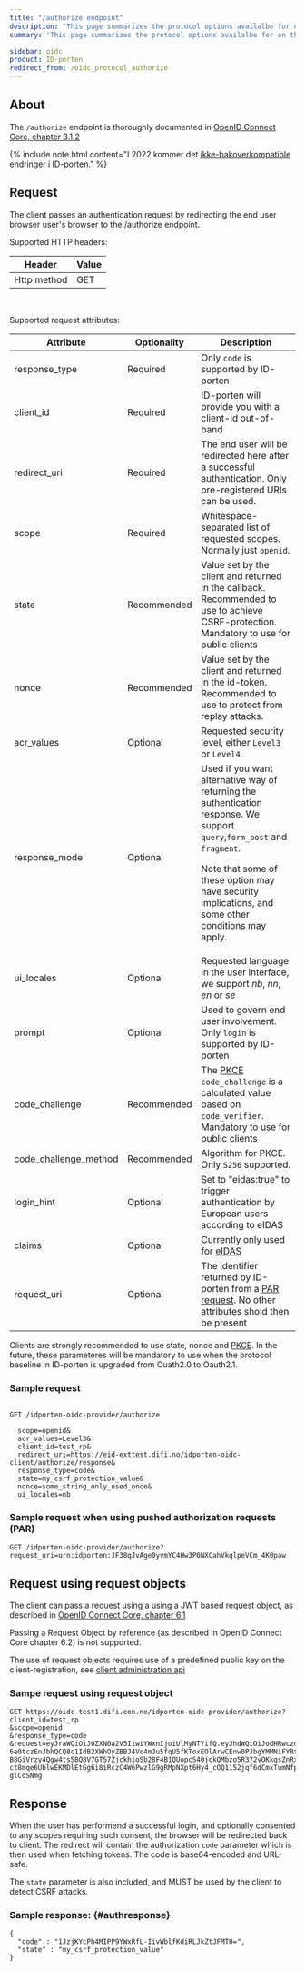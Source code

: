 ```yaml
---
title: "/authorize endpoint"
description: "This page summarizes the protocol options availalbe for on the /authorize endpoint for ID-porten OIDC Provider"
summary: 'This page summarizes the protocol options availalbe for on the /authorize endpoint for ID-porten OIDC Provider'

sidebar: oidc
product: ID-porten
redirect_from: /oidc_protocol_authorize
---
```


## About

The `/authorize` endpoint is thoroughly documented in [OpenID Connect Core, chapter 3.1.2](https://openid.net/specs/openid-connect-core-1_0.html#AuthorizationEndpoint)

{% include note.html content="I 2022 kommer det [ikke-bakoverkompatible endringer i ID-porten](oidc_protocol_nye_idporten.html)." %}

## Request

The client passes an authentication request by redirecting the end user browser user's browser to the /authorize endpoint.

Supported HTTP headers:

| Header  | Value |
| --- | --- |
|Http method|GET|

&nbsp;

Supported request attributes:

| Attribute  | Optionality | Description |
| --- | --- | --- |
| response_type | Required | Only `code` is supported by ID-porten |
| client\_id | Required | ID-porten will provide you with a client-id out-of-band|
| redirect\_uri | Required |The end user will be redirected here after a successful authentication.  Only pre-registered URIs can be used.  |
| scope |  Required |Whitespace-separated list of requested scopes.  Normally just `openid`.  |
| state | Recommended | Value set by the client and returned in the callback.  Recommended to use to achieve CSRF-protection. Mandatory to use for public clients|
| nonce | Recommended |Value set by the client and returned in the id-token. Recommended to use to protect from replay attacks. |
| acr\_values | Optional | Requested security level, either `Level3` or  `Level4`.  |
| response_mode | Optional | Used if you want alternative way of returning the authentication response. We support `query`,`form_post` and `fragment`. <p/>Note that some of these option may have security implications, and some other conditions may apply.   |
| ui\_locales | Optional | Requested language in the user interface, we support *nb*, *nn*, *en* or *se* |
| prompt | Optional | Used to govern end user involvement.  Only `login` is supported by ID-porten  |
| code_challenge   | Recommended  | The [PKCE](oicd_func_pkce.html) `code_challenge` is a calculated value based on `code_verifier`.  Mandatory to use for public clients |
| code_challenge_method   | Recommended   | Algorithm for PKCE. Only `S256` supported.  |
|login_hint   | Optional   | Set to "eidas:true" to trigger authentication by European users according to eIDAS   |
|claims   | Optional  | Currently only used for [eIDAS]({{site.baseurl}}/docs/idporten/oidc/oidc_func_eidas)|
|request_uri| Optional | The identifier returned by ID-porten from a [PAR request]({{site.baseurl}}/docs/idporten/oidc/oidc_protocol_par). No other attributes shold then be present |


Clients are strongly recommended to use state, nonce and [PKCE]({{site.baseurl}}/docs/idporten/oidc/oidc_func_pkce).  In the future, these parameteres will be mandatory to use when the protocol baseline in ID-porten is upgraded from Ouath2.0 to Oauth2.1.


### Sample request

```

GET /idporten-oidc-provider/authorize

  scope=openid&
  acr_values=Level3&
  client_id=test_rp&
  redirect_uri=https://eid-exttest.difi.no/idporten-oidc-client/authorize/response&
  response_type=code&
  state=my_csrf_protection_value&
  nonce=some_string_only_used_once&
  ui_locales=nb

```

### Sample request when using pushed authorization requests (PAR)

```
GET /idporten-oidc-provider/authorize?request_uri=urn:idporten:JF38qJvAge0yvmYC4Hw3P0NXCahVkqlpeVCm_4K0paw
```

## Request using request objects

The client can pass a request using a using a JWT based request object, as described in [OpenID Connect Core, chapter 6.1](https://openid.net/specs/openid-connect-core-1_0.html#JWTRequests)

Passing a Request Object by reference (as described in OpenID Connect Core chapter 6.2) is not supported.

The use of request objects requires use of a predefined public key on the client-registration, see [client administration api]({{site.baseurl}}/docs/idporten/oidc/oidc_api_admin#bruk-av-asymmetrisk-nøkkel)

### Sampe request using request object

```
GET https://oidc-test1.difi.eon.no/idporten-oidc-provider/authorize?
client_id=test_rp
&scope=openid
&response_type=code
&request=eyJraWQiOiJ0ZXN0a2V5IiwiYWxnIjoiUlMyNTYifQ.eyJhdWQiOiJodHRwczovL29pZGMtdGVzdDEuZGlmaS5lb24ubm8vaWRwb3J0ZW4tb2lkYy1wcm92aWRlci8iLCJ1aV9sb2NhbGVzIjoibmIiLCJzY29wZSI6Im9wZW5pZCBwcm9maWxlIiwiYWNyX3ZhbHVlcyI6IkxldmVsMyIsImlzcyI6InRlc3RfcnAiLCJyZXNwb25zZV90eXBlIjoiY29kZSIsInJlZGlyZWN0X3VyaSI6Imh0dHBzOi8vZWlkLWV4dHRlc3QuZGlmaS5uby9pZHBvcnRlbi1vaWRjLWNsaWVudC9hdXRob3JpemUvcmVzcG9uc2UiLCJleHAiOjE1OTM1OTc2NTksImlhdCI6MTU5MzU5NzUzOSwiY2xpZW50X2lkIjoidGVzdF9ycCIsImp0aSI6IjZlNTFjNjBjLTcxZDQtNDMxZi04NTBjLWY0ODNiYzMwZjYzMyJ9.fKPx1HAW8XqxyabtiRtT90uzIZoY0GS6BmPEaKOKDkDYQExLp1jNcLZNpMVKBkk8ZXGZG7HR62o-6e0tczEnJbhQCQ8c1IdB2XWhOyZBBJ4Vc4mJu5fqU5fKToxEOlArwCEnw0PJbgYMMNiFYRt-B8GiVrzy4Qgw4ts58Q8V7GT57ZjckhioSb28F4B1QUopcS40jckQMbzo5R372vOKkqsZnRxcxJttwQ65ALDV454Cwc_tVYr6B1z7D2SpN-ct8mqe6UblwEKMDlEtGg6i8iRczC4W6PwzlG9gRMpNXpt6Hy4_cOQ1152jqf6dCmxTumNfp568naKu_-glCdSNmg
```

## Response

When the user has performend a successful login, and optionally consented to any scopes requiring such consent, the browser will be redirected back to client.  The redirect will contain the authorization `code` parameter which is then used when fetching tokens. The code is base64-encoded and URL-safe.

The `state` parameter is also included, and MUST be used by the client to detect CSRF attacks.


### Sample response: {#authresponse}

```
{
  "code" : "1JzjKYcPh4MIPP9YWxRfL-IivWblfKdiRLJkZtJFMT0=",
  "state" : "my_csrf_protection_value"
}
```
